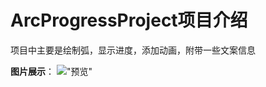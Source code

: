 # ArcProgressProject项目介绍
项目中主要是绘制弧，显示进度，添加动画，附带一些文案信息


**图片展示**：
!["预览"](https://i.loli.net/2019/05/19/5ce0ec4af3f9e95168.png)
